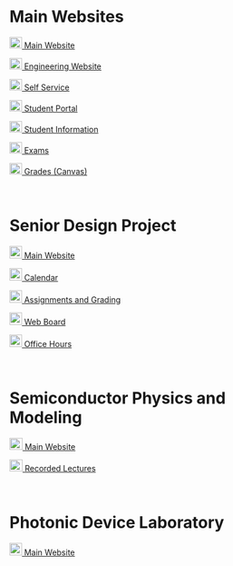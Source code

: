 # Main Websites
<p><img src="https://cdn.vox-cdn.com/thumbor/FGgViEqt2ML--Uxw1Pu6Gw4rV8o=/0x0:800x400/1200x800/filters:focal(336x136:464x264)/cdn.vox-cdn.com/uploads/chorus_image/image/56187479/DHNkdRfXoAEp2VD.0.jpg" width="22" height="20"><a href="https://illinois.edu/" target="_blank"> Main Website</a></p>
<p><img src="https://cdn.vox-cdn.com/thumbor/FGgViEqt2ML--Uxw1Pu6Gw4rV8o=/0x0:800x400/1200x800/filters:focal(336x136:464x264)/cdn.vox-cdn.com/uploads/chorus_image/image/56187479/DHNkdRfXoAEp2VD.0.jpg" width="22" height="20"><a href="https://grainger.illinois.edu/" target="_blank"> Engineering Website</a></p>
<p><img src="https://cdn.vox-cdn.com/thumbor/FGgViEqt2ML--Uxw1Pu6Gw4rV8o=/0x0:800x400/1200x800/filters:focal(336x136:464x264)/cdn.vox-cdn.com/uploads/chorus_image/image/56187479/DHNkdRfXoAEp2VD.0.jpg" width="22" height="20"><a href="https://apps.uillinois.edu/selfservice/" target="_blank"> Self Service</a></p>
<p><img src="https://cdn.vox-cdn.com/thumbor/FGgViEqt2ML--Uxw1Pu6Gw4rV8o=/0x0:800x400/1200x800/filters:focal(336x136:464x264)/cdn.vox-cdn.com/uploads/chorus_image/image/56187479/DHNkdRfXoAEp2VD.0.jpg" width="22" height="20"><a href="https://student.myillini.illinois.edu/" target="_blank"> Student Portal</a></p>
<p><img src="https://cdn.vox-cdn.com/thumbor/FGgViEqt2ML--Uxw1Pu6Gw4rV8o=/0x0:800x400/1200x800/filters:focal(336x136:464x264)/cdn.vox-cdn.com/uploads/chorus_image/image/56187479/DHNkdRfXoAEp2VD.0.jpg" width="22" height="20"><a href="https://my.ece.illinois.edu/" target="_blank"> Student Information</a></p>
<p><img src="https://cdn.vox-cdn.com/thumbor/FGgViEqt2ML--Uxw1Pu6Gw4rV8o=/0x0:800x400/1200x800/filters:focal(336x136:464x264)/cdn.vox-cdn.com/uploads/chorus_image/image/56187479/DHNkdRfXoAEp2VD.0.jpg" width="22" height="20"><a href="https://cbtf.engr.illinois.edu/sched/user/979886" target="_blank"> Exams</a></p>
<p><img src="https://cdn.vox-cdn.com/thumbor/FGgViEqt2ML--Uxw1Pu6Gw4rV8o=/0x0:800x400/1200x800/filters:focal(336x136:464x264)/cdn.vox-cdn.com/uploads/chorus_image/image/56187479/DHNkdRfXoAEp2VD.0.jpg" width="22" height="20"><a href="https://canvas.illinois.edu/" target="_blank"> Grades (Canvas)</a></p>

<br>

# Senior Design Project
<p><img src="https://i.ibb.co/vk6bTJz/Screenshot-2024-01-16-122829.png" width="22" height="22"><a href="https://courses.engr.illinois.edu/ece445/" target="_blank"> Main Website</a></p>
<p><img src="https://i.ibb.co/vk6bTJz/Screenshot-2024-01-16-122829.png" width="22" height="22"><a href="https://courses.engr.illinois.edu/ece445/calendar.asp" target="_blank"> Calendar</a></p>
<p><img src="https://i.ibb.co/vk6bTJz/Screenshot-2024-01-16-122829.png" width="22" height="22"><a href="https://courses.engr.illinois.edu/ece445/guidelines/grading-scheme.asp" target="_blank"> Assignments and Grading</a></p>
<p><img src="https://i.ibb.co/vk6bTJz/Screenshot-2024-01-16-122829.png" width="22" height="22"><a href="https://courses.engr.illinois.edu/ece445/login.asp" target="_blank"> Web Board</a></p>
<p><img src="https://i.ibb.co/vk6bTJz/Screenshot-2024-01-16-122829.png" width="22" height="22"><a href="https://courses.engr.illinois.edu/ece445/people.asp" target="_blank"> Office Hours</a></p>

<br>

# Semiconductor Physics and Modeling
<p><img src="https://external-content.duckduckgo.com/iu/?u=https%3A%2F%2Fimages.ansys.com%2Fis%2Fimage%2Fansys%2F2021-01-semiconductors-25d3d&f=1&nofb=1&ipt=5efd9e07646d3ce3eb3c1b51280118fa466d7604af8e2542c60e08c86db58876&ipo=images" width="23" height="21"><a href="https://canvas.illinois.edu/courses/43454/" target="_blank"> Main Website</a></p>
<p><img src="https://external-content.duckduckgo.com/iu/?u=https%3A%2F%2Fimages.ansys.com%2Fis%2Fimage%2Fansys%2F2021-01-semiconductors-25d3d&f=1&nofb=1&ipt=5efd9e07646d3ce3eb3c1b51280118fa466d7604af8e2542c60e08c86db58876&ipo=images" width="23" height="21"><a href="https://mediaspace.illinois.edu/createdby/eyJpdiI6IkFxNGtMK2lLckJvemVFSk9mXC9oUUpRPT0iLCJ2YWx1ZSI6InprUXRVeXRUR3o0Q28yenFlVGV1SGc9PSIsIm1hYyI6IjVjMTYwYTFiOWJjNWJiYjI4ZDAwNmEwMzcyOTA1MWE0M2I0MmRkMDM1OGZmMDhmNzgyOTliZmM4OThiYTI4ZjYifQ__" target="_blank"> Recorded Lectures</a></p>

<br>

# Photonic Device Laboratory
<p><img src="https://sunypoly.edu/sites/default/files/styles/news_full/public/2017-08/AIM_Photonics_Logo_720p_0.jpg?itok=tYJEe7K_" width="22" height="22"><a href="https://courses.grainger.illinois.edu/ece495/sp2024/" target="_blank"> Main Website</a></p>

<br>
<br>
<br>
<br>
<br>

